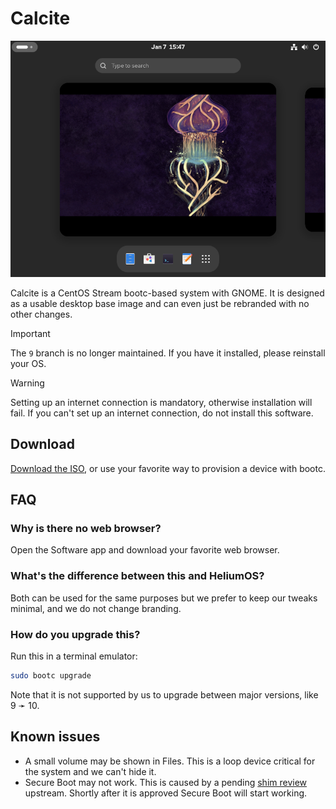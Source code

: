 # Calcite

![Screenshot of the OS](calcite.png)

Calcite is a CentOS Stream bootc-based system with GNOME. It is designed as a usable desktop base image and can even just be rebranded with no other changes.

> [!IMPORTANT]
> The `9` branch is no longer maintained. If you have it installed, please reinstall your OS.

> [!WARNING]
> Setting up an internet connection is mandatory, otherwise installation will fail. If you can't set up an internet connection, do not install this software.

## Download

[Download the ISO](https://github.com/CalciteAuthors/calcite/releases/download/continuous/calcite-10.iso), or use your favorite way to provision a device with bootc.

## FAQ

### Why is there no web browser?

Open the Software app and download your favorite web browser.

### What's the difference between this and HeliumOS?

Both can be used for the same purposes but we prefer to keep our tweaks minimal, and we do not change branding.

### How do you upgrade this?

Run this in a terminal emulator:

```bash
sudo bootc upgrade
```

Note that it is not supported by us to upgrade between major versions, like 9 ➛ 10.

## Known issues

- A small volume may be shown in Files. This is a loop device critical for the system and we can't hide it.
- Secure Boot may not work. This is caused by a pending [shim review](https://github.com/rhboot/shim-review/issues/454) upstream. Shortly after it is approved Secure Boot will start working.

